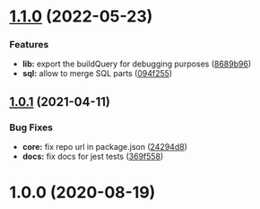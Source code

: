 # [1.1.0](https://github.com/nfroidure/pgsqwell/compare/v1.0.1...v1.1.0) (2022-05-23)


### Features

* **lib:** export the buildQuery for debugging purposes ([8689b96](https://github.com/nfroidure/pgsqwell/commit/8689b9655d446cef5ff22dedc81c7694a5b55364))
* **sql:** allow to merge SQL parts ([094f255](https://github.com/nfroidure/pgsqwell/commit/094f255dbd7527b7ea3d476e9afb4c2a0c7e6604))



## [1.0.1](https://github.com/nfroidure/pgsqwell/compare/v1.0.0...v1.0.1) (2021-04-11)


### Bug Fixes

* **core:** fix repo url in package.json ([24294d8](https://github.com/nfroidure/pgsqwell/commit/24294d82b7c7d0e65267eb2d888bcb6ddaadce76))
* **docs:** fix docs for jest tests ([369f558](https://github.com/nfroidure/pgsqwell/commit/369f558a59c9a6f53452ea4c76d818b16898fe86))



# 1.0.0 (2020-08-19)



